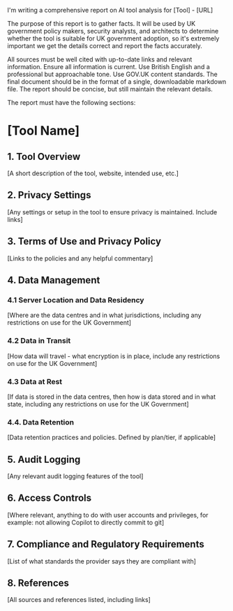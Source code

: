 I'm writing a comprehensive report on AI tool analysis for [Tool] - [URL]

The purpose of this report is to gather facts. It will be used by UK government policy makers, security analysts, and architects to determine whether the tool is suitable for UK government adoption, so it's extremely important we get the details correct and report the facts accurately.

All sources must be well cited with up-to-date links and relevant information.  Ensure all information is current.  Use British English and a professional but approachable tone. Use GOV.UK content standards.  The final document should be in the format of a single, downloadable markdown file.  The report should be concise, but still maintain the relevant details.

The report must have the following sections:

# [Tool Name]

## 1. Tool Overview
[A short description of the tool, website, intended use, etc.]

## 2. Privacy Settings
[Any settings or setup in the tool to ensure privacy is maintained. Include links]

## 3. Terms of Use and Privacy Policy
[Links to the policies and any helpful commentary]

## 4. Data Management

### 4.1 Server Location and Data Residency
[Where are the data centres and in what jurisdictions, including any restrictions on use for the UK Government]

### 4.2 Data in Transit
[How data will travel - what encryption is in place, include any restrictions on use for the UK Government]

### 4.3 Data at Rest
[If data is stored in the data centres, then how is data stored and in what state, including any restrictions on use for the UK Government]

### 4.4. Data Retention
[Data retention practices and policies. Defined by plan/tier, if applicable]

## 5. Audit Logging
[Any relevant audit logging features of the tool]

## 6. Access Controls
[Where relevant, anything to do with user accounts and privileges, for example: not allowing Copilot to directly commit to git]

## 7. Compliance and Regulatory Requirements
[List of what standards the provider says they are compliant with]

## 8. References 
[All sources and references listed, including links]
